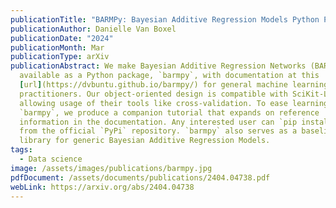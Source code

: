 ```yaml
---
publicationTitle: "BARMPy: Bayesian Additive Regression Models Python Package"
publicationAuthor: Danielle Van Boxel
publicationDate: "2024"
publicationMonth: Mar
publicationType: arXiv
publicationAbstract: We make Bayesian Additive Regression Networks (BARN)
  available as a Python package, `barmpy`, with documentation at this
  [url](https://dvbuntu.github.io/barmpy/) for general machine learning
  practitioners. Our object-oriented design is compatible with SciKit-Learn,
  allowing usage of their tools like cross-validation. To ease learning to use
  `barmpy`, we produce a companion tutorial that expands on reference
  information in the documentation. Any interested user can `pip install barmpy`
  from the official `PyPi` repository. `barmpy` also serves as a baseline Python
  library for generic Bayesian Additive Regression Models.
tags:
  - Data science
image: /assets/images/publications/barmpy.jpg
pdfDocument: /assets/documents/publications/2404.04738.pdf
webLink: https://arxiv.org/abs/2404.04738
---
```

